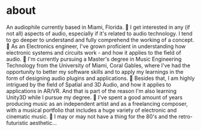 # about

An audiophile currently based in Miami, Florida.
📼 I get interested in any (if not all) aspects of audio, especially if it's related to audio technology. I tend to go deeper to understand and fully comprehend the working of a concept.
📼 As an Electronics engineer, I've grown proficient in understanding how electronic systems and circuits work - and how it applies to the field of audio.
📼 I'm currently pursuing a Master's degree in Music Engineering Technology from the University of Miami, Coral Gables, where I've had the opportunity to better my software skills and to apply my learnings in the form of designing audio plugins and applications.
📼 Besides that, I am highly intrigued by the field of Spatial and 3D Audio, and how it applies to applications in AR/VR. And that is part of the reason I'm also learning Unity3D while I pursue my degree.
📼 I've spent a good amount of years producing music as an independent artist and as a freelancing composer, with a musical portfolio that includes a huge variety of electronic and cinematic music.
📼 I may or may not have a thing for the 80's and the retro-futuristic aesthetic...
